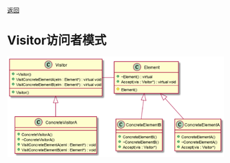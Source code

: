 [返回](../../README.md)

# Visitor访问者模式

![UML](../../out/Behavior_model/Visitor/Visitor/Visitor.png)
